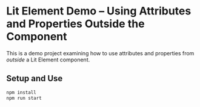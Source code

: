 # Lit Element Demo – Using Attributes and Properties Outside the Component

This is a demo project examining how to use attributes and properties from *outside* a Lit Element component. 

## Setup and Use

```sh
npm install
npm run start
```